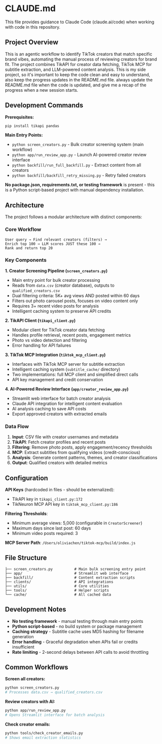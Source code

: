 # CLAUDE.md

This file provides guidance to Claude Code (claude.ai/code) when working with code in this repository.

## Project Overview

This is an agentic workflow to identify TikTok creators that match specific brand vibes, automating the manual process of reviewing creators for brand fit. The project combines TikAPI for creator data fetching, TikTok MCP for subtitle extraction, and LLM-powered content analysis.
This is my side project, so it's important to keep the code clean and easy to understand, also keep the progress updates in the README.md file. always update the README.md file when the code is updated, and give me a recap of the progress when a new session starts. 

## Development Commands

**Prerequisites:**
```bash
pip install tikapi pandas
```

**Main Entry Points:**
- `python screen_creators.py` - Bulk creator screening system (main workflow)
- `python app/run_review_app.py` - Launch AI-powered creator review interface
- `python backfill/run_full_backfill.py` - Extract content from all creators
- `python backfill/backfill_retry_missing.py` - Retry failed creators

**No package.json, requirements.txt, or testing framework** is present - this is a Python script-based project with manual dependency installation.

## Architecture

The project follows a modular architecture with distinct components:

### Core Workflow
```
User query → Find relevant creators (filters) → 
Enrich top 100 → LLM scores JUST these 100 → 
Rank and return top 20
```

### Key Components

**1. Creator Screening Pipeline (`screen_creators.py`)**
- Main entry point for bulk creator processing
- Reads from `data.csv` (creator database), outputs to `qualified_creators.csv`
- Dual filtering criteria: 5K+ avg views AND posted within 60 days
- Filters out photo carousel posts, focuses on video content only
- Requires 3+ recent video posts for analysis
- Intelligent caching system to preserve API credits

**2. TikAPI Client (`tikapi_client.py`)**
- Modular client for TikTok creator data fetching
- Handles profile retrieval, recent posts, engagement metrics
- Photo vs video detection and filtering
- Error handling for API failures

**3. TikTok MCP Integration (`tiktok_mcp_client.py`)**
- Interfaces with TikTok MCP server for subtitle extraction
- Intelligent caching system (`subtitle_cache/` directory)
- Two implementations: full MCP client and simplified direct calls
- API key management and credit conservation

**4. AI-Powered Review Interface (`app/creator_review_app.py`)**
- Streamlit web interface for batch creator analysis
- Claude API integration for intelligent content evaluation
- AI analysis caching to save API costs
- Export approved creators with extracted emails

### Data Flow
1. **Input**: CSV file with creator usernames and metadata
2. **TikAPI**: Fetch creator profiles and recent posts
3. **Filtering**: Remove photo posts, apply engagement/recency thresholds
4. **MCP**: Extract subtitles from qualifying videos (credit-conscious)
5. **Analysis**: Generate content patterns, themes, and creator classifications
6. **Output**: Qualified creators with detailed metrics

## Configuration

**API Keys** (hardcoded in files - should be externalized):
- TikAPI key in `tikapi_client.py:172`
- TikNeuron MCP API key in `tiktok_mcp_client.py:186`

**Filtering Thresholds**:
- Minimum average views: 5,000 (configurable in `CreatorScreener`)
- Maximum days since last post: 60 days
- Minimum video posts required: 3

**MCP Server Path**: `/Users/oliviachen/tiktok-mcp/build/index.js`

## File Structure

```
├── screen_creators.py          # Main bulk screening entry point
├── app/                        # Streamlit web interface
├── backfill/                   # Content extraction scripts
├── clients/                    # API integrations
├── utils/                      # Core utilities
├── tools/                      # Helper scripts
└── cache/                      # All cached data
```

## Development Notes

- **No testing framework** - manual testing through main entry points
- **Python script-based** - no build system or package management
- **Caching strategy** - Subtitle cache uses MD5 hashing for filename generation
- **Error handling** - Graceful degradation when APIs fail or credits insufficient
- **Rate limiting** - 2-second delays between API calls to avoid throttling

## Common Workflows

**Screen all creators:**
```bash
python screen_creators.py
# Processes data.csv → qualified_creators.csv
```

**Review creators with AI:**
```bash
python app/run_review_app.py
# Opens Streamlit interface for batch analysis
```

**Check creator emails:**
```bash
python tools/check_creator_emails.py
# Shows email extraction statistics
```